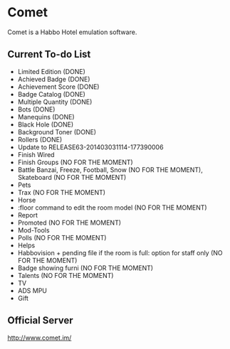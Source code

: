 Comet
==========
Comet is a Habbo Hotel emulation software.

Current To-do List
-------
*   Limited Edition (DONE)
*   Achieved Badge (DONE)
*   Achievement Score (DONE)
*   Badge Catalog (DONE)
*   Multiple Quantity (DONE)
*   Bots (DONE)
*   Manequins (DONE)
*   Black Hole (DONE)
*   Background Toner (DONE)
*   Rollers (DONE)
*   Update to RELEASE63-201403031114-177390006   
*   Finish Wired
*   Finish Groups (NO FOR THE MOMENT)
*   Battle Banzai, Freeze, Football, Snow (NO FOR THE MOMENT), Skateboard (NO FOR THE MOMENT)
*   Pets
*   Trax (NO FOR THE MOMENT)
*   Horse
*   :floor command to edit the room model (NO FOR THE MOMENT)
*   Report
*   Promoted (NO FOR THE MOMENT)
*   Mod-Tools
*   Polls (NO FOR THE MOMENT)
*   Helps
*   Habbovision + pending file if the room is full: option for staff only (NO FOR THE MOMENT)
*   Badge showing furni (NO FOR THE MOMENT)
*   Talents (NO FOR THE MOMENT)
*   TV
*   ADS MPU
*   Gift

Official Server
--------------------
<http://www.comet.im/>
